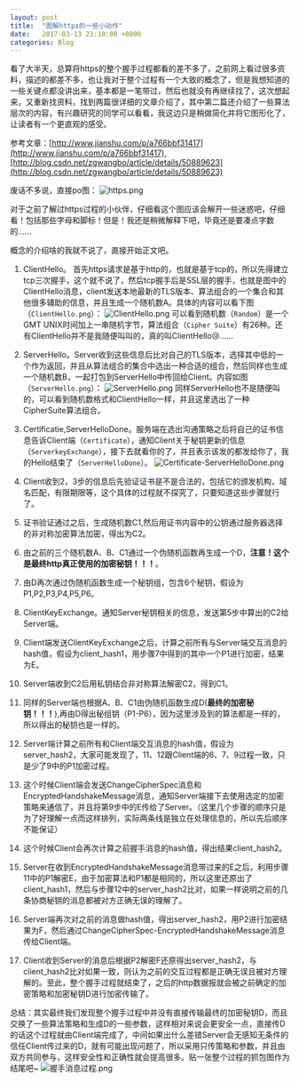 ```yaml
---
layout: post
title:  "图解https的一些小动作"
date:   2017-03-13 23:10:00 +0800
categories: Blog
---
```

看了大半天，总算将https的整个握手过程都看的差不多了，之前网上看过很多资料，描述的都差不多，也让我对于整个过程有一个大致的概念了，但是我想知道的一些关键点都没讲出来，基本都是一笔带过，然后也就没有再继续找了，这次想起来，又重新找资料，找到两篇很详细的文章介绍了，其中第二篇还介绍了一些算法层次的内容，有兴趣研究的同学可以看看，我这边只是稍做简化并将它图形化了，让读者有一个更直观的感受。

参考文章：[http://www.jianshu.com/p/a766bbf31417](http://www.jianshu.com/p/a766bbf31417),[http://blog.csdn.net/zgwangbo/article/details/50889623](http://blog.csdn.net/zgwangbo/article/details/50889623)


废话不多说，直接po图：
![https.png](http://upload-images.jianshu.io/upload_images/2000804-6090d82a908e2d44.png?imageMogr2/auto-orient/strip%7CimageView2/2/w/1240)

对于之前了解过https过程的小伙伴，仔细看这个图应该会解开一些迷惑吧，仔细看！包括那些字母和脚标！但是！我还是稍微解释下吧，毕竟还是要凑点字数的......

概念的介绍啥的我就不说了，直接开始正文吧。

1.  ClientHello。 首先https请求是基于http的，也就是基于tcp的，所以先得建立tcp三次握手，这个就不说了，然后tcp握手后是SSL层的握手，也就是图中的ClientHello消息，client发送本地最新的TLS版本、算法组合的一个集合和其他很多辅助的信息，并且生成一个随机数A。具体的内容可以看下图（`ClientHello.png`）：
![ClientHello.png](http://upload-images.jianshu.io/upload_images/2000804-900ab967d4c437d5.png?imageMogr2/auto-orient/strip%7CimageView2/2/w/1240)
可以看到随机数（`Random`）是一个GMT UNIX时间加上一串随机字节，算法组合（`Cipher Suite`）有26种。还有ClientHello并不是我随便叫叫的，真的叫ClientHello😢......
2.  ServerHello。Server收到这些信息后比对自己的TLS版本，选择其中低的一个作为返回，并且从算法组合的集合中选出一种合适的组合，然后同样也生成一个随机数B，一起打包到ServerHello中传回给Client。内容如图（`ServerHello.png`）：
![ServerHello.png](http://upload-images.jianshu.io/upload_images/2000804-84e576eff565ee07.png?imageMogr2/auto-orient/strip%7CimageView2/2/w/1240)
同样ServerHello也不是随便叫的，可以看到随机数格式和ClientHello一样，并且这里选出了一种CipherSuite算法组合。
3.  Certificatie,ServerHelloDone。服务端在选出沟通策略之后将自己的证书信息告诉Client端（`Certificate`），通知Client关于秘钥更新的信息（`ServerkeyExchange`），接下去就看你的了，并且表示该发的都发给你了，我的Hello结束了（`ServerHelloDone`）。
![Certificate-ServerHelloDone.png](http://upload-images.jianshu.io/upload_images/2000804-d472cf46f4216b0b.png?imageMogr2/auto-orient/strip%7CimageView2/2/w/1240)
4.  Client收到2，3步的信息后先验证证书是不是合法的，包括它的颁发机构，域名匹配，有限期限等，这个具体的过程就不探究了，只要知道这些步骤就行了。

5.  证书验证通过之后，生成随机数C1,然后用证书内容中的公钥通过服务器选择的非对称加密算法加密，得出为C2。

6.  由之前的三个随机数A、B、C1通过一个伪随机函数再生成一个D，**注意！这个是最终http真正使用的加密秘钥！！！**。

7.  由D再次通过伪随机函数生成一个秘钥组，包含6个秘钥，假设为P1,P2,P3,P4,P5,P6。

8.  ClientKeyExchange。通知Server秘钥相关的信息，发送第5步中算出的C2给Server端。

9.  Client端发送ClientKeyExchange之后，计算之前所有与Server端交互消息的hash值，假设为client_hash1，用步骤7中得到的其中一个P1进行加密，结果为E。
10.  Server端收到C2后用私钥结合非对称算法解密C2，得到C1。

11.  同样的Server端也根据A、B、C1由伪随机函数生成D(**最终的加密秘钥！！！**),再由D得出秘组钥（P1-P6），因为这里涉及到的算法都是一样的，所以得出的秘钥也是一样的。

12.  Server端计算之前所有和Client端交互消息的hash值，假设为server_hash2，大家可能发现了，11、12跟Client端的6、7、9过程一致，只是少了9中的P1加密过程。

13.  这个时候Client端会发送ChangeCipherSpec消息和EncryptedHandshakeMessage消息，通知Server端接下去使用选定的加密策略来通信了，并且将第9步中的E传给了Server。（这里几个步骤的顺序只是为了好理解一点而这样排列，实际两条线是独立在处理信息的，所以先后顺序不能保证）

14.  这个时候Client会再次计算之前握手消息的hash值，得出结果client_hash2。

15.  Server在收到EncryptedHandshakeMessage消息带过来的E之后，利用步骤11中的P1解密E，由于加密算法和P1都是相同的，所以这里还原出了client_hash1，然后与步骤12中的server_hash2比对，如果一样说明之前的几条协商秘钥的消息都被对方正确无误的理解了。

16.  Server端再次对之前的消息做hash值，得出server_hash2，用P2进行加密结果为F，然后通过ChangeCipherSpec-EncryptedHandshakeMessage消息传给Client端。

17.  Client收到Server的消息后根据P2解密F还原得出server_hash2，与client_hash2比对如果一致，则认为之前的交互过程都是正确无误且被对方理解的。至此，整个握手过程就结束了，之后的http数据报就会被之前确定的加密策略和加密秘钥D进行加密传输了。


总结：其实最终我们发现整个握手过程中并没有直接传输最终的加密秘钥D，而且交换了一些算法策略和生成D的一些参数，这样相对来说会更安全一点，直接传D的话这个过程就由Client端完成了，中间如果出什么差错Server会无感知无条件的信任Client传过来的D，就有可能出现问题了，所以采用只传策略和参数，并且由双方共同参与，这样安全性和正确性就会提高很多。贴一张整个过程的抓包图作为结尾吧~
![握手消息过程.png](http://upload-images.jianshu.io/upload_images/2000804-dddb0bb893a8bbb2.png?imageMogr2/auto-orient/strip%7CimageView2/2/w/1240)